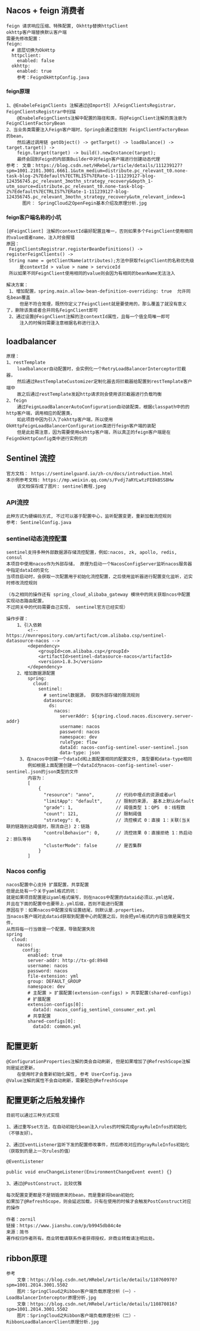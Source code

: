 ## Nacos + feign 消费者
    feign 请求响应压缩、特殊配置, Okhttp替换httpClient
    okhttp客户端替换默认客户端
    需要先修改配置：
    feign:
      # 底层切换为OkHttp
      httpclient:
        enabled: false
      okhttp:
        enabled: true
        参考：FeignOkHttpConfig.java
#### feign原理
    1、@EnabeleFeignClients 注解通过@Import引 入FeignClientsRegistrar，FeignClientsRegistrar中扫描
        @EnabeleFeignClients注解中配置的路径和类，将@FeignClient注解的类注册为 FeignClientFactoryBean
    2、当业务类需要注入Feign客户端时，Spring会通过查找到 FeignClientFactoryBean 的bean，
        然后通过调用链 getObject() -> getTarget() -> loadBalance() -> target.target() -> 
        feign.target(target) -> build().newInstance(target);
        最终会回到Feign的内部类Builder中对feign客户端进行创建动态代理
    参考： 文章：https://blog.csdn.net/HRebel/article/details/111239127?spm=1001.2101.3001.6661.1&utm_medium=distribute.pc_relevant_t0.none-task-blog-2%7Edefault%7ECTRLIST%7ERate-1-111239127-blog-124356745.pc_relevant_3mothn_strategy_recovery&depth_1-utm_source=distribute.pc_relevant_t0.none-task-blog-2%7Edefault%7ECTRLIST%7ERate-1-111239127-blog-124356745.pc_relevant_3mothn_strategy_recovery&utm_relevant_index=1
          图片： SpringCloud之OpenFegin基本介绍及原理分析.jpg
          
#### feign客户端名称的小坑
    [@FeignClient] 注解的contextId最好配置且唯一，否则如果多个FeignClient使用相同的value或者name，注入时会报错
    原因：
     FeignClientsRegistrar.registerBeanDefinitions() -> registerFeignClients() ->
     String name = getClientName(attributes);方法中获取feignClient的名称优先级
         是contextId > value > name > serviceId
     所以如果不同FeignClient使用相同的value则会因为有相同的beanName无法注入
    
    解决方案：
     1、增加配置，spring.main.allow-bean-definition-overriding: true  允许同名bean覆盖
         但是不符合常理，既然你定义了FeignClient就是要使用的，那么覆盖了就没有意义了，删除该类或者合并同名FeignClient即可
     2、通过设置@FeignClient注解的注contextId属性，且每一个值全局唯一即可
         注入的时候则需要注意根据名称进行注入
        
## loadbalancer
    原理：
    1、restTemplate
        loadbalancer自动配置时，会实例化一个RetryLoadBalancerInterceptor拦截器，
        然后通过RestTemplateCustomizer定制化器去将拦截器给配置到restTemplate客户端中
        故之后通过restTemplate发起http请求则会使用该拦截器进行负载均衡
    2、feign
        通过FeignLoadBalancerAutoConfiguration自动装配类，根据classpath中的的http客户端，调用相应的配置类，
        如此项目中因为引入了okhttp客户端，所以使用OkHttpFeignLoadBalancerConfiguration类进行feign客户端的装配
        但是此处需注意，因为需要使用okhttp客户端，所以真正的feign客户端是在FeignOkHttpConfig类中进行实例化的
        
    
## Sentinel 流控
    官方文档： https://sentinelguard.io/zh-cn/docs/introduction.html
    本示例参考文档: https://mp.weixin.qq.com/s/Fvdj7aRYLwtzFE8kBSS8Hw
        该文档保存成了图片: sentinel教程.jpeg

### API流控
    此种方式为硬编码方式, 不过可以基于配置中心，监听配置变更，重新加载流控规则
    参考: SentinelConfig.java
    
### sentinel动态流控配置
    sentinel支持多种外部数据源存储流控配置，例如:nacos, zk, apollo, redis, consul
    本项目中使用nacos作为外部存储， 原理为启动一个NacosConfigServer监听nacos服务器中指定dataId的变化
    当项目启动时，会获取一次配置用于初始化流控配置，之后使用监听器进行配置变化监听，近实时修改流控规则
    
    （与之相同的操作还有 spring_cloud_alibaba_gateway 模块中的网关获取ncos中配置实现动态路由配置， 
    不过网关中的代码需要自己实现， sentinel官方已经实现） 
    
    操作步骤：
        1、引入依赖
            <!-- https://mvnrepository.com/artifact/com.alibaba.csp/sentinel-datasource-nacos -->
            <dependency>
                <groupId>com.alibaba.csp</groupId>
                <artifactId>sentinel-datasource-nacos</artifactId>
                <version>1.8.3</version>
            </dependency>
        2、增加数据源配置
            spring:
              cloud:
                sentinel:
                  # sentinel数据源， 获取外部存储的限流规则
                  datasource:
                    ds:
                      nacos:
                        serverAddr: ${spring.cloud.nacos.discovery.server-addr}
                        username: nacos
                        password: nacos
                        namespace: dev
                        ruleType: flow
                        dataId: nacos-config-sentinel-user-sentinel.json
                        data-type: json
         3、在nacos中创建一个dataId和上面配置相同的配置文件, 类型要和data-type相同
            例如根据上面配置创建一个dataId为nacos-config-sentinel-user-sentinel.json的json类型的文件
            内容为：
            [
            	{
            	  "resource": "anno",        // 代码中埋点的资源或者url
            	  "limitApp": "default",     // 限制的来源， 基本上默认default
            	  "grade": 1,                // 阈值类型 1：QPS  0：线程数
            	  "count": 121,              // 限制阈值
            	  "strategy": 0,             // 流控模式 0：直接 1：关联(当关联的链路到达阈值时，限流自己) 2：链路
            	  "controlBehavior": 0,      // 流控效果 0：直接拒绝 1：热启动 2：排队等待
            	  "clusterMode": false       // 是否集群
            	}
            ]
              

### Nacos config
    nacos配置中心支持 扩展配置，共享配置
    但是此处有一个关于yaml格式的坑：
    就是如果项目配置是以yaml格式编写，则在nacos中配置的dataid必须以.yml结尾，
    并且在下面的配置中也要带上.yml后缀，否则不能进行配置
    原因在于：如果nacos中配置没有设置结尾，则默认是.properties，
    当nacos客户端对此dataid获取到配置中心的配置之后，则会把yml格式的内容当做是属性文件，
    从而将每一行当做是一个配置，导致配置失败
    spring
      cloud:
        nacos:
          config:
            enabled: true
            server-addr: http://tx-gd:8948
            username: nacos
            password: nacos
            file-extension: yml
            group: DEFAULT_GROUP
            namespace: dev
            # 主配置 > 扩展配置(extension-configs) > 共享配置(shared-configs)
            # 扩展配置
            extension-configs[0]:
              dataId: nacos_config_sentinel_consumer_ext.yml
            # 共享配置
            shared-configs[0]:
              dataId: common.yml
## 配置更新
    @ConfigurationProperties注解的类会自动刷新, 但是如果增加了@RefreshScope注解则是延迟更新，
        在使用时才会重新初始化属性, 参考 UserConfig.java
    @Value注解的属性不会自动刷新，需要配合@RefreshScope  
     
## 配置更新之后触发操作
    目前可以通过三种方式实现
    
    1、通过重写set方法，在自动初始化bean注入rules的时候完成grayRuleInfos的初始化（不够友好）。
    
    2、通过EventListener监听下发的配置修改事件，然后修改对应的grayRuleInfos初始化（获取到的是上一次rules的值）
    
    @EventListener
    
    public void envChangeListener(EnvironmentChangeEvent event) {}
      
    3、通过@PostConstruct，比较优雅
    
    每次配置变更都是不是销毁原来的bean，而是重新将bean初始化
    如果加了@RefreshScope，则会延迟加载，只有在使用的时候才会触发PostConstruct对应的操作
    
    作者：zornil
    链接：https://www.jianshu.com/p/b9945db84c4e
    来源：简书
    著作权归作者所有。商业转载请联系作者获得授权，非商业转载请注明出处。


## ribbon原理 
    参考
        文章：https://blog.csdn.net/HRebel/article/details/110760970?spm=1001.2014.3001.5502
        图片：SpringCloud之Ribbon客户端负载原理分析（一）-LoadBalancerInterceptor原理分析.jpg
        文章：https://blog.csdn.net/HRebel/article/details/110870816?spm=1001.2014.3001.5502
        图片：SpringCloud之Ribbon客户端负载原理分析（二）-RibbonLoadBalancerClient原理分析.jpg
